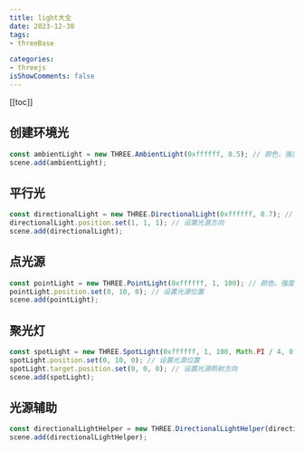 ```yaml
---
title: light大全
date: 2023-12-30
tags: 
- threeBase

categories:
- threejs
isShowComments: false
---
```


<Boxx/>

<!-- more -->

[[toc]]

## 创建环境光
```javascript
const ambientLight = new THREE.AmbientLight(0xffffff, 0.5); // 颜色、强度
scene.add(ambientLight);
```
## 平行光
```javascript
const directionalLight = new THREE.DirectionalLight(0xffffff, 0.7); // 颜色、强度
directionalLight.position.set(1, 1, 1); // 设置光源方向
scene.add(directionalLight);
```
## 点光源
```javascript
const pointLight = new THREE.PointLight(0xffffff, 1, 100); // 颜色、强度、距离
pointLight.position.set(0, 10, 0); // 设置光源位置
scene.add(pointLight);
```
##  聚光灯
```javascript
const spotLight = new THREE.SpotLight(0xffffff, 1, 100, Math.PI / 4, 0.5); // 颜色、强度、距离、角度、衰减
spotLight.position.set(0, 10, 0); // 设置光源位置
spotLight.target.position.set(0, 0, 0); // 设置光源照射方向
scene.add(spotLight);
```
## 光源辅助
```javascript
const directionalLightHelper = new THREE.DirectionalLightHelper(directionalLight, 1); // 光源、尺寸
scene.add(directionalLightHelper);
```